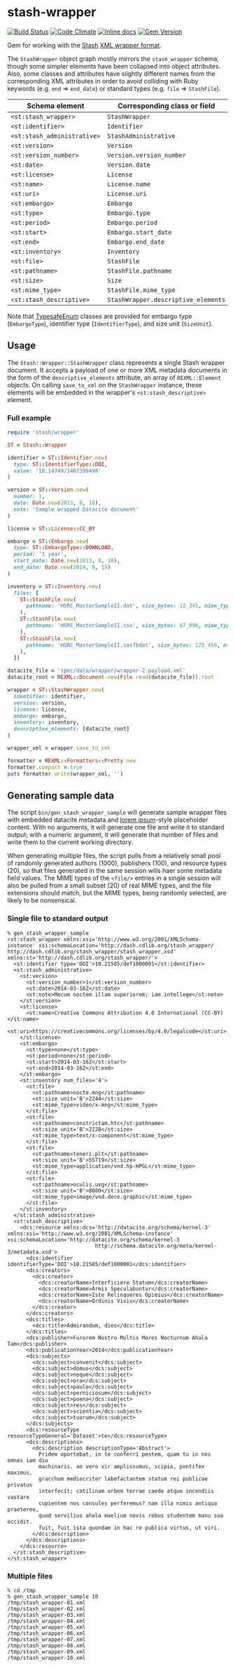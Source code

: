 # stash-wrapper

[![Build Status](https://travis-ci.org/CDLUC3/stash-wrapper.svg?branch=master)](https://travis-ci.org/CDLUC3/stash-wrapper)
[![Code Climate](https://codeclimate.com/github/CDLUC3/stash-wrapper.svg)](https://codeclimate.com/github/CDLUC3/stash-wrapper)
[![Inline docs](http://inch-ci.org/github/CDLUC3/stash-wrapper.svg)](http://inch-ci.org/github/CDLUC3/stash-wrapper)
[![Gem Version](https://img.shields.io/gem/v/stash-wrapper.svg)](https://github.com/CDLUC3/stash-wrapper/releases)

Gem for working with the [Stash](https://github.com/CDLUC3/stash)
[XML wrapper format](https://dash.cdlib.org/stash_wrapper/stash_wrapper.xsd).

The `StashWrapper` object graph mostly mirrors the `stash_wrapper` schema, though some
simpler elements have been collapsed into object attributes. Also, some classes and
attributes have slightly different names from the corresponding XML attributes in order
to avoid colliding with Ruby keywords (e.g. `end` &rArr; `end_date`) or standard types
(e.g. `file` &rArr; `StashFile`).

| Schema element | Corresponding class or field | Attribute type |
| -------------- | ------------------- | ---- |
| `<st:stash_wrapper>` | `StashWrapper` | |
| `<st:identifier>` | `Identifier` | |
| `<st:stash_administrative>` | `StashAdministrative` | |
| `<st:version>` | `Version` | |
| `<st:version_number>` | `Version.version_number` | `Integer` |
| `<st:date>` | `Version.date` | `Date` | |
| `<st:license>` | `License` | |
| `<st:name>` | `License.name` | `String` |
| `<st:uri>` | `License.uri` | `URI` |
| `<st:embargo>` | `Embargo` | |
| `<st:type>` | `Embargo.type` | `EmbargoType` |
| `<st:period>` | `Embargo.period` | `String` |
| `<st:start>` | `Embargo.start_date` | `Date` |
| `<st:end>` | `Embargo.end_date` | `Date` |
| `<st:inventory>` | `Inventory` | |
| `<st:file>` | `StashFile` | |
| `<st:pathname>` | `StashFile.pathname` | `String` |
| `<st:size>` | `Size` | |
| `<st:mime_type>` | `StashFile.mime_type` | `MIME::Type` |
| `<st:stash_descriptive>` | `StashWrapper.descriptive_elements` | `Array<REXML::Element>` |

Note that [TypesafeEnum](https://github.com/dmolesUC3/typesafe_enum) classes are provided
for embargo type (`EmbargoType`), identifier type (`IdentifierType`), and size unit
(`SizeUnit`).

## Usage

The `Stash::Wrapper::StashWrapper` class represents a single Stash wrapper document.
It accepts a payload of one or more XML metadata documents in the form of the
`descriptive_elements` attribute, an array of `REXML::Element` objects. On calling
`save_to_xml` on the `StashWrapper` instance, these elements will be embedded in the
wrapper's `<st:stash_descriptive>` element.

### Full example

```ruby
require 'stash/wrapper'

ST = Stash::Wrapper

identifier = ST::Identifier.new(
  type: ST::IdentifierType::DOI,
  value: '10.14749/1407399498'
)

version = ST::Version.new(
  number: 1,
  date: Date.new(2013, 8, 18),
  note: 'Sample wrapped Datacite document'
)

license = ST::License::CC_BY

embargo = ST::Embargo.new(
  type: ST::EmbargoType::DOWNLOAD,
  period: '1 year',
  start_date: Date.new(2013, 8, 18),
  end_date: Date.new(2014, 8, 18)
)

inventory = ST::Inventory.new(
  files: [
    ST::StashFile.new(
      pathname: 'HSRC_MasterSampleII.dat', size_bytes: 12_345, mime_type: 'text/plain'
    ),
    ST::StashFile.new(
      pathname: 'HSRC_MasterSampleII.csv', size_bytes: 67_890, mime_type: 'text/csv'
    ),
    ST::StashFile.new(
      pathname: 'HSRC_MasterSampleII.sas7bdat', size_bytes: 123_456, mime_type: 'application/x-sas-data'
    ),
  ])

datacite_file = 'spec/data/wrapper/wrapper-2-payload.xml'
datacite_root = REXML::Document.new(File.read(datacite_file)).root

wrapper = ST::StashWrapper.new(
  identifier: identifier,
  version: version,
  license: license,
  embargo: embargo,
  inventory: inventory,
  descriptive_elements: [datacite_root]
)

wrapper_xml = wrapper.save_to_xml

formatter = REXML::Formatters::Pretty.new
formatter.compact = true
puts formatter.write(wrapper_xml, '')
```

## Generating sample data

The script `bin/gen_stash_wrapper_sample` will generate sample wrapper files with embedded
datacite metadata and [lorem ipsum](https://en.wikipedia.org/wiki/Lorem_ipsum)-style
placeholder content. With no arguments, it will generate one file and write it to standard
output; with a numeric argument, it will generate that number of files and write them to the
current working directory.

When generating multiple files, the script pulls from a relatively small pool of randomly
generated authors (1000), publishers (100), and resource types (20), so that files generated
in the same session wills haer some metadata field values. The MIME types of the `<file/>`
entries in a single session will also be pulled from a small subset (20) of real MIME types,
and the file extensions should match, but the MIME types, being randomly selected, are likely
to be nonsensical.

### Single file to standard output
```
% gen_stash_wrapper_sample
<st:stash_wrapper xmlns:xsi='http://www.w3.org/2001/XMLSchema-instance' xsi:schemaLocation='http://dash.cdlib.org/stash_wrapper/ http://dash.cdlib.org/stash_wrapper/stash_wrapper.xsd' xmlns:st='http://dash.cdlib.org/stash_wrapper/'>
  <st:identifier type='DOI'>10.21585/def1000001</st:identifier>
  <st:stash_administrative>
    <st:version>
      <st:version_number>1</st:version_number>
      <st:date>2014-03-16Z</st:date>
      <st:note>Mecum noctem illam superiorem; iam intellege</st:note>
    </st:version>
    <st:license>
      <st:name>Creative Commons Attribution 4.0 International (CC-BY)</st:name>
      <st:uri>https://creativecommons.org/licenses/by/4.0/legalcode</st:uri>
    </st:license>
    <st:embargo>
      <st:type>none</st:type>
      <st:period>none</st:period>
      <st:start>2014-03-16Z</st:start>
      <st:end>2014-03-16Z</st:end>
    </st:embargo>
    <st:inventory num_files='4'>
      <st:file>
        <st:pathname>nocte.mng</st:pathname>
        <st:size unit='B'>2244</st:size>
        <st:mime_type>video/x-mng</st:mime_type>
      </st:file>
      <st:file>
        <st:pathname>constrictam.htc</st:pathname>
        <st:size unit='B'>2228</st:size>
        <st:mime_type>text/x-component</st:mime_type>
      </st:file>
      <st:file>
        <st:pathname>teneri.plt</st:pathname>
        <st:size unit='B'>55719</st:size>
        <st:mime_type>application/vnd.hp-HPGL</st:mime_type>
      </st:file>
      <st:file>
        <st:pathname>oculis.uvg</st:pathname>
        <st:size unit='B'>8080</st:size>
        <st:mime_type>image/vnd.dece.graphic</st:mime_type>
      </st:file>
    </st:inventory>
  </st:stash_administrative>
  <st:stash_descriptive>
    <dcs:resource xmlns:dcs='http://datacite.org/schema/kernel-3' xmlns:xsi='http://www.w3.org/2001/XMLSchema-instance' xsi:schemaLocation='http://datacite.org/schema/kernel-3
                            http://schema.datacite.org/meta/kernel-3/metadata.xsd'>
      <dcs:identifier identifierType='DOI'>10.21585/def1000001</dcs:identifier>
      <dcs:creators>
        <dcs:creator>
          <dcs:creatorName>Interficiere Statum</dcs:creatorName>
          <dcs:creatorName>Armis Speculabuntur</dcs:creatorName>
          <dcs:creatorName>Iste Relinqueres Opimius</dcs:creatorName>
          <dcs:creatorName>Ordinis Vivis</dcs:creatorName>
        </dcs:creator>
      </dcs:creators>
      <dcs:titles>
        <dcs:title>Admirandum, dies</dcs:title>
      </dcs:titles>
      <dcs:publisher>Furorem Nostro Multis Mores Nocturnum Ahala Tam</dcs:publisher>
      <dcs:publicationYear>2014</dcs:publicationYear>
      <dcs:subjects>
        <dcs:subject>convenit</dcs:subject>
        <dcs:subject>domus</dcs:subject>
        <dcs:subject>neque</dcs:subject>
        <dcs:subject>ora</dcs:subject>
        <dcs:subject>paulo</dcs:subject>
        <dcs:subject>perniciosum</dcs:subject>
        <dcs:subject>poena</dcs:subject>
        <dcs:subject>res</dcs:subject>
        <dcs:subject>scientia</dcs:subject>
        <dcs:subject>tuorum</dcs:subject>
      </dcs:subjects>
      <dcs:resourceType resourceTypeGeneral='Dataset'>te</dcs:resourceType>
      <dcs:descriptions>
        <dcs:description descriptionType='Abstract'>
          Pridem oportebat, in te conferri pestem, quam tu in nos omnes iam diu
          machinaris. an vero vir amplissumus, scipio, pontifex maximus,
          gracchum mediocriter labefactantem statum rei publicae privatus
          interfecit; catilinam orbem terrae caede atque incendiis vastare
          cupientem nos consules perferemus? nam illa nimis antiqua praetereo,
          quod servilius ahala maelium novis rebus studentem manu sua occidit.
          fuit, fuit ista quondam in hac re publica virtus, ut viri.
        </dcs:description>
      </dcs:descriptions>
    </dcs:resource>
  </st:stash_descriptive>
</st:stash_wrapper>
```

### Multiple files
```
% cd /tmp
% gen_stash_wrapper_sample 10
/tmp/stash_wrapper-01.xml
/tmp/stash_wrapper-02.xml
/tmp/stash_wrapper-03.xml
/tmp/stash_wrapper-04.xml
/tmp/stash_wrapper-05.xml
/tmp/stash_wrapper-06.xml
/tmp/stash_wrapper-07.xml
/tmp/stash_wrapper-08.xml
/tmp/stash_wrapper-09.xml
/tmp/stash_wrapper-10.xml
```
